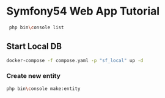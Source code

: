 # Symfony54 Web App Tutorial

```sh
 php bin\console list
```

## Start Local DB

```sh
docker-compose -f compose.yaml -p "sf_local" up -d
```

### Create new entity

```sh
php bin\console make:entity
```
